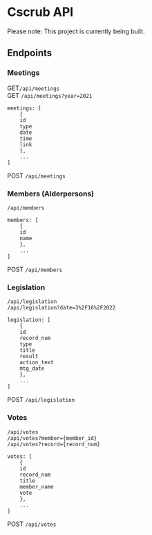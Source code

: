 # Cscrub API

Please note: This project is currently being built.

## Endpoints

### Meetings
GET`/api/meetings` </br>
GET `/api/meetings?year=2021`
```
meetings: [
    {
    id
    type
    date
    time
    link
    },
    ...
]
```
POST `/api/meetings`

### Members (Alderpersons)
`/api/members`
```
members: [
    {
    id
    name
    },
    ...
]
```
POST `/api/members`

### Legislation
`/api/legislation`</br>
`/api/legislation?date=3%2F16%2F2022`
```
legislation: [
    {
    id
    record_num
    type
    title
    result
    action_text
    mtg_date
    },
    ...
]
```
POST `/api/legislation`

### Votes
`/api/votes`</br>
`/api/votes?member={member_id}`</br>
`/api/votes?record={record_num}`
```
votes: [
    {
    id
    record_num
    title
    member_name
    vote
    },
    ...
]
```
POST `/api/votes`
